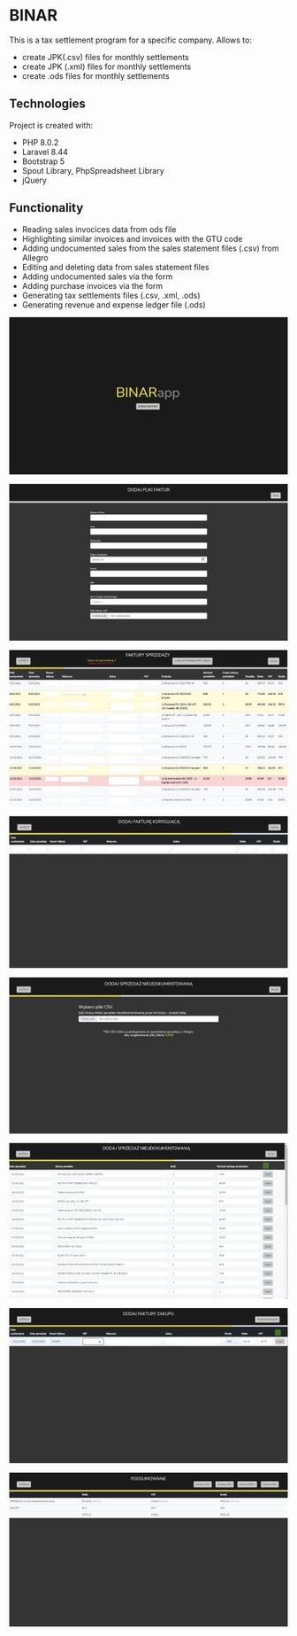 # BINAR
This is a tax settlement program for a specific company. Allows to:
* create JPK(.csv) files for monthly settlements
* create JPK (.xml) files for monthly settlements
* create .ods files for monthly settlements
	
## Technologies
Project is created with:
* PHP 8.0.2
* Laravel 8.44
* Bootstrap 5
* Spout Library, PhpSpreadsheet Library
* jQuery

## Functionality
* Reading sales invocices data from ods file
* Highlighting similar invoices and invoices with the GTU code
* Adding undocumented sales from the sales statement files (.csv) from Allegro
* Editing and deleting data from sales statement files
* Adding undocumented sales via the form
* Adding purchase invoices via the form
* Generating tax settlements files (.csv, .xml, .ods)
* Generating revenue and expense ledger file (.ods)

![Welcome Page](./images/1.jpg)

![Comapny Infomation Page](./images/2.jpg)

![Sales Invoices Page](./images/3.jpg)

![Add Correction Invoice Page](./images/4.jpg)

![Add Undocumented Sales Page](./images/5.jpg)

![Undocumented Sales Form Page](./images/6.jpg)

![Purchase Invoices Page](./images/7.jpg)

![Summary Page](./images/8.jpg)
